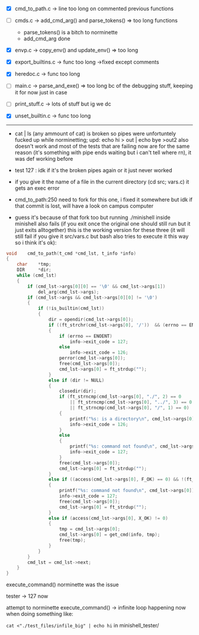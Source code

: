 - [x] cmd_to_path.c -> line too long on commented previous functions 

- [ ] cmds.c -> add_cmd_arg() and parse_tokens() => too long functions
    - parse_tokens() is a bitch to norminette
    - add_cmd_arg done

- [x] envp.c -> copy_env() and update_env() => too long

- [x] export_builtins.c -> func too long ->fixed except comments

- [x] heredoc.c -> func too long

- [ ] main.c -> parse_and_exe() => too long bc of the debugging stuff, keeping it for now just in case

- [ ] print_stuff.c -> lots of stuff but ig we dc

- [x] unset_builtin.c -> func too long

---

- cat | ls (any ammount of cat) is broken so pipes were unfortuntely fucked up while norminetting; 
upd: echo hi > out | echo bye >out2 also doesn't work and most of the tests that are failing now are for the same reason (it's something with pipe ends waiting but i can't tell where rn), it was def working before

- test 127 : idk if it's the broken pipes again or it just never worked

- if you give it the name of a file in the current directory (cd src; vars.c) it gets an exec error

- cmd_to_path:250 need to fork for this one, i fixed it somewhere but idk if that commit is lost, will have a look on campus computer 

- guess it's because of that fork too but running ./minishell inside minishell also fails (if you exit once the original one should still run but it just exits alltogether)
this is the working version for these three (it will still fail if you give it src/vars.c but bash also tries to execute it this way so i think it's ok):

``` c
void	cmd_to_path(t_cmd *cmd_lst, t_info *info)
{
	char	*tmp;
	DIR		*dir;
	while (cmd_lst)
	{
		if (cmd_lst->args[0][0] == '\0' && cmd_lst->args[1])
			del_arg(cmd_lst->args);
		if (cmd_lst->args && cmd_lst->args[0][0] != '\0')
		{
			if (!is_builtin(cmd_lst))
			{
				dir = opendir(cmd_lst->args[0]);
				if ((ft_strchr(cmd_lst->args[0], '/'))  && (errno == ENOENT || errno == EACCES))
				{
					if (errno == ENOENT)
						info->exit_code = 127;
					else
						info->exit_code = 126;
					perror(cmd_lst->args[0]);
					free(cmd_lst->args[0]);
					cmd_lst->args[0] = ft_strdup("");
				}
				else if (dir != NULL)
				{
					closedir(dir);
					if (ft_strncmp(cmd_lst->args[0], "./", 2) == 0
						|| ft_strncmp(cmd_lst->args[0], "../", 3) == 0
						|| ft_strncmp(cmd_lst->args[0], "/", 1) == 0)
					{
						printf("%s: is a directory\n", cmd_lst->args[0]);
						info->exit_code = 126;
					}
					else
					{
						printf("%s: command not found\n", cmd_lst->args[0]);
						info->exit_code = 127;
					}
					free(cmd_lst->args[0]);
					cmd_lst->args[0] = ft_strdup("");
				}
				else if ((access(cmd_lst->args[0], F_OK) == 0) && !(ft_strchr(cmd_lst->args[0], '/')))
				{
					printf("%s: command not found\n", cmd_lst->args[0]);
					info->exit_code = 127;
					free(cmd_lst->args[0]);
					cmd_lst->args[0] = ft_strdup("");
				}
				else if (access(cmd_lst->args[0], X_OK) != 0)
				{
					tmp = cmd_lst->args[0];
					cmd_lst->args[0] = get_cmd(info, tmp);
					free(tmp);
				}
			}
		}
		cmd_lst = cmd_lst->next;
	}
}
```

execute_command() norminette was the issue

tester -> 127 now

attempt to norminette execute_command()
 -> infinite loop happening now when doing something like:

 `cat <"./test_files/infile_big" | echo hi` in minishell_tester/
